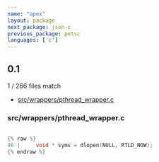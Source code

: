 ```yaml
---
name: "apex"
layout: package
next_package: json-c
previous_package: petsc
languages: ['c']
---
```

## 0.1
1 / 266 files match

 - [src/wrappers/pthread_wrapper.c](#srcwrapperspthread_wrapperc)

### src/wrappers/pthread_wrapper.c

```c

{% raw %}
46 |     void * syms = dlopen(NULL, RTLD_NOW);
{% endraw %}

```